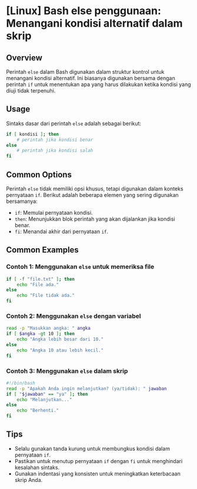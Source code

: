 # [Linux] Bash else penggunaan: Menangani kondisi alternatif dalam skrip

## Overview
Perintah `else` dalam Bash digunakan dalam struktur kontrol untuk menangani kondisi alternatif. Ini biasanya digunakan bersama dengan perintah `if` untuk menentukan apa yang harus dilakukan ketika kondisi yang diuji tidak terpenuhi.

## Usage
Sintaks dasar dari perintah `else` adalah sebagai berikut:

```bash
if [ kondisi ]; then
    # perintah jika kondisi benar
else
    # perintah jika kondisi salah
fi
```

## Common Options
Perintah `else` tidak memiliki opsi khusus, tetapi digunakan dalam konteks pernyataan `if`. Berikut adalah beberapa elemen yang sering digunakan bersamanya:

- `if`: Memulai pernyataan kondisi.
- `then`: Menunjukkan blok perintah yang akan dijalankan jika kondisi benar.
- `fi`: Menandai akhir dari pernyataan `if`.

## Common Examples

### Contoh 1: Menggunakan `else` untuk memeriksa file
```bash
if [ -f "file.txt" ]; then
    echo "File ada."
else
    echo "File tidak ada."
fi
```

### Contoh 2: Menggunakan `else` dengan variabel
```bash
read -p "Masukkan angka: " angka
if [ $angka -gt 10 ]; then
    echo "Angka lebih besar dari 10."
else
    echo "Angka 10 atau lebih kecil."
fi
```

### Contoh 3: Menggunakan `else` dalam skrip
```bash
#!/bin/bash
read -p "Apakah Anda ingin melanjutkan? (ya/tidak): " jawaban
if [ "$jawaban" == "ya" ]; then
    echo "Melanjutkan..."
else
    echo "Berhenti."
fi
```

## Tips
- Selalu gunakan tanda kurung untuk membungkus kondisi dalam pernyataan `if`.
- Pastikan untuk menutup pernyataan `if` dengan `fi` untuk menghindari kesalahan sintaks.
- Gunakan indentasi yang konsisten untuk meningkatkan keterbacaan skrip Anda.